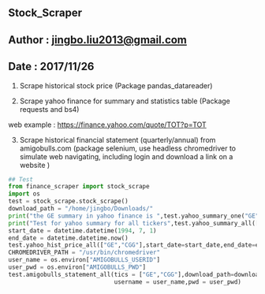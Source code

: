 ## Stock_Scraper
## Author : jingbo.liu2013@gmail.com
## Date : 2017/11/26
1. Scrape historical stock price (Package  pandas_datareader)
    
2. Scrape yahoo finance for summary and statistics table (Package requests and bs4)

web example : https://finance.yahoo.com/quote/TOT?p=TOT
  
3. Scrape historical financial statement (quarterly/annual) from amigobulls.com
   (package selenium, use headless chromedriver to simulate web navigating, including login and download a link on a website )

``` python
## Test 
from finance_scraper import stock_scrape
import os
test = stock_scrape.stock_scrape()
download_path = "/home/jingbo/Downloads/"
print("the GE summary in yahoo finance is ",test.yahoo_summary_one("GE")) ## Test for yahoo_summary
print("Test for yahoo summary for all tickers",test.yahoo_summary_all(["TOT", "GE"]))
start_date = datetime.datetime(1994, 7, 1)
end_date = datetime.datetime.now()
test.yahoo_hist_price_all(["GE","CGG"],start_date=start_date,end_date=end_date,folder=download_path)
CHROMEDRIVER_PATH = "/usr/bin/chromedriver"
user_name = os.environ["AMIGOBULLS_USERID"]
user_pwd = os.environ["AMIGOBULLS_PWD"]
test.amigobulls_statement_all(tics = ["GE","CGG"],download_path=download_path,chromedriver_path=CHROMEDRIVER_PATH,
                              username = user_name,pwd = user_pwd)
```                              

